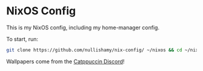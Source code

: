 # NixOS Config

This is my NixOS config, including my home-manager config.

To start, run:
```sh
git clone https://github.com/nullishamy/nix-config/ ~/nixos && cd ~/nixos && nix develop -c "just setup"
```

Wallpapers come from the [Catppuccin Discord](https://discord.gg/catppuccin)!
